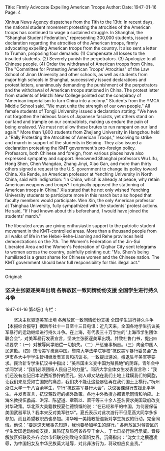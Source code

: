 Title: Firmly Advocate Expelling American Troops
Author:
Date: 1947-01-16
Page: 4

Xinhua News Agency dispatches from the 11th to the 13th: In recent days, the national student movement protesting the atrocities of the American troops has continued to wage a sustained struggle. In Shanghai, the "Shanghai Student Federation," representing 300,000 students, issued a declaration regarding the atrocities of the American troops, firmly advocating expelling American troops from the country. It also sent a letter to Truman, proposing four demands: (1) Compensate all losses to the insulted students. (2) Severely punish the perpetrators. (3) Apologize to all Chinese people. (4) Order the withdrawal of American troops from China. The "Committee for Protesting American Troops' Atrocities" of the Law School of Jinan University and other schools, as well as students from major high schools in Shanghai, successively issued declarations and protest letters, unanimously demanding the punishment of the perpetrators and the withdrawal of American troops stationed in China. The protest letter from students of Minzhi New College pointed out the conspiracy of "American imperialism to turn China into a colony." Students from the YMCA Middle School said, "We must unite the strength of our own people." All female students of Tongji University issued a declaration stating: "We have not forgotten the hideous faces of Japanese fascists, yet others stand on our land and trample on our compatriots, making us endure the pain of being enslaved. We must not allow these brutes to run rampant on our land again." More than 1,800 students from Zhejiang University in Hangzhou held a "Rally Protesting the Atrocities of American Troops," resolving to strike and march in support of the students in Beiping. They also issued a declaration protesting the KMT government's pro-foreign policy. Professors, both Chinese and foreign, from various places have also expressed sympathy and support. Renowned Shanghai professors Wu Lifu, Hong Shen, Chen Wangdao, Zhang Jinyi, Xiao Gan, and more than thirty others signed a request to the U.S. government to change its policy toward China. Xia Rende, an American professor at Yenching University in North China, said with indignation: "In China, which is already at peace, why retain American weapons and troops? I originally opposed the stationing of American troops in China." Xia stated that he not only wished Yenching University students to participate more in this march but also hoped that faculty members would participate. Wen Xin, the only American professor at Tsinghua University, fully sympathized with the students' protest actions. He said, "If I had known about this beforehand, I would have joined the students' march."

The liberated areas are giving enthusiastic support to the patriotic student movement in the KMT-controlled areas. More than a thousand people from all walks of life in the Hebei-Rehe-Liaoning and Rehe provinces held demonstrations on the 7th. The Women's Federation of the Jin-Sui Liberated Area and the Women's Federation of Qiqihar City sent telegrams to women across the country, painfully pointing out: "Ms. Shen's being humiliated is a great shame for Chinese women and the Chinese nation. The KMT government should bear full responsibility for this illegal act."



<hr /> 

Original: 


### 坚决主张驱逐美军出境  各解放区一致同情纷纷支援  全国学生进行持久斗争

1947-01-16
第4版()
专栏：

　　坚决主张驱逐美军出境
    各解放区一致同情纷纷支援
    全国学生进行持久斗争
    【本报综合报导】据新华社十一日至十三日电讯：近几天来，全国各地学生抗议美军暴行的运动继续进行持久斗争。在上海，有代表三十万学生的“上海市学生团体联合会”，对美军暴行发表宣言，坚决主张驱逐美军出境。并致杜鲁门书，提出四项要求：（一）对被辱同学赔偿一切损失。（二）严惩肇事祸首。（三）向全中国人民道歉。（四）饬令美军撤离中国。暨南大学法学院等校“抗议美军暴行委员会”及沪市各大中学学生皆相继发表宣言和抗议书，一致提出惩凶，撤退驻华美军等要求。民治新专学生抗议书中指出：“美帝国主义变中国为殖民地”的阴谋。青年会中学同学说：“我们必须团结人民自己的力量”。同济大学全体女生发表宣言称：“我们还没有忘记日本法西斯狰狞的面孔，别人却又站在我们土地上蹂躏我们的同胞，让我们来忍受如亡国奴的痛苦，我们决不能让这些暴徒再在我们国土上横行。”杭州浙江大学一千八百余学生，举行“抗议美军暴行大会”，决议罢课游行支援北平学生。并发表宣言，抗议蒋政府的媚外政策。各地中外教授亦都表示同情和响应。上海名教授伍蠡甫、洪深、陈望道、章靳以、萧干等三十余人签名要求美国政府改变对华政策。华北燕大美籍教授夏仁德愤慨的说：“在已经和平的中国，为何要保留美国武器军队？我本来反对美军驻华”。夏氏表示对此次游行不但愿燕大同学多多参加，而且希望教职员也参加。清华唯一美籍教授温新对学生抗议的行动，完全同情。他说：“要是这天我事先知道，我也要参加学生的游行。”
    各解放区对蒋管区的学生爱国运动纷纷支援，冀热辽及热河省各界千余人，于七日举行游行示威。晋绥解放区妇联及齐齐哈尔市妇联分别致电全国妇女界，沉痛指出：“沈女士之横遭凌辱，为中国妇女及中华民族莫大耻辱，对此非法行为，蒋政府应负全责。”
